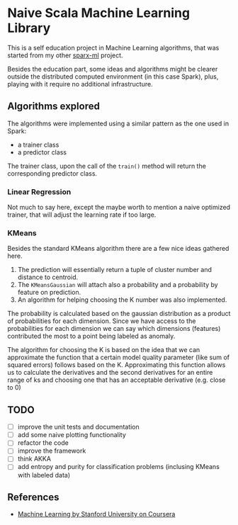 # Naive Scala Machine Learning Library

This is a self education project in Machine Learning algorithms, that was started from my other [sparx-ml](https://github.com/tupol/sparx-ml) project.

Besides the education part, some ideas and algorithms might be clearer outside the distributed computed environment (in this case Spark), plus, playing with it require no additional infrastructure.


## Algorithms explored

The algorithms were implemented using a similar pattern as the one used in Spark:
- a trainer class
- a predictor class

The trainer class, upon the call of the `train()` method will return the corresponding predictor class. 

### Linear Regression

Not much to say here, except the maybe worth to mention a naive optimized trainer, that will adjust the learning rate if too large.

### KMeans

Besides the standard KMeans algorithm there are a few nice ideas gathered here.

1. The prediction will essentially return a tuple of cluster number and distance to centroid.
2. The `KMeansGaussian` will attach also a probability and a probability by feature on prediction.
3. An algorithm for helping choosing the K number was also implemented.

The probability is calculated based on the gaussian distribution as a product of probabilities for each dimension.
Since we have access to the probabilities for each dimension we can say which dimensions (features) contributed the most to a point being labeled as anomaly.

The algorithm for choosing the K is based on the idea that we can approximate the function that a certain model quality parameter (like sum of squared errors) follows based on the K.
Approximating this function allows us to calculate the derivatives and the second derivatives for an entire range of ks and choosing one that has an acceptable derivative (e.g. close to 0)
 
 
## TODO

- [ ] improve the unit tests and documentation
- [ ] add some naive plotting functionality
- [ ] refactor the code
- [ ] improve the framework
- [ ] think AKKA
- [ ] add entropy and purity for classification problems (inclusing KMeans with labeled data)

## References

- [Machine Learning by Stanford University on Coursera](https://www.coursera.org/learn/machine-learning)
